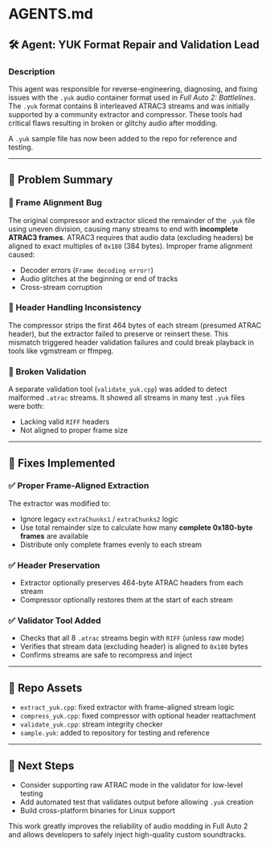# AGENTS.md

## 🛠️ Agent: YUK Format Repair and Validation Lead

### Description
This agent was responsible for reverse-engineering, diagnosing, and fixing issues with the `.yuk` audio container format used in *Full Auto 2: Battlelines*. The `.yuk` format contains 8 interleaved ATRAC3 streams and was initially supported by a community extractor and compressor. These tools had critical flaws resulting in broken or glitchy audio after modding.

A `.yuk` sample file has now been added to the repo for reference and testing.

---

## 🧩 Problem Summary

### 🔴 Frame Alignment Bug
The original compressor and extractor sliced the remainder of the `.yuk` file using uneven division, causing many streams to end with **incomplete ATRAC3 frames**. ATRAC3 requires that audio data (excluding headers) be aligned to exact multiples of `0x180` (384 bytes). Improper frame alignment caused:

- Decoder errors (`Frame decoding error!`)
- Audio glitches at the beginning or end of tracks
- Cross-stream corruption

### 🔴 Header Handling Inconsistency
The compressor strips the first 464 bytes of each stream (presumed ATRAC header), but the extractor failed to preserve or reinsert these. This mismatch triggered header validation failures and could break playback in tools like vgmstream or ffmpeg.

### 🔴 Broken Validation
A separate validation tool (`validate_yuk.cpp`) was added to detect malformed `.atrac` streams. It showed all streams in many test `.yuk` files were both:
- Lacking valid `RIFF` headers
- Not aligned to proper frame size

---

## 🧪 Fixes Implemented

### ✅ Proper Frame-Aligned Extraction
The extractor was modified to:
- Ignore legacy `extraChunks1` / `extraChunks2` logic
- Use total remainder size to calculate how many **complete 0x180-byte frames** are available
- Distribute only complete frames evenly to each stream

### ✅ Header Preservation
- Extractor optionally preserves 464-byte ATRAC headers from each stream
- Compressor optionally restores them at the start of each stream

### ✅ Validator Tool Added
- Checks that all 8 `.atrac` streams begin with `RIFF` (unless raw mode)
- Verifies that stream data (excluding header) is aligned to `0x180` bytes
- Confirms streams are safe to recompress and inject

---

## 🧰 Repo Assets

- `extract_yuk.cpp`: fixed extractor with frame-aligned stream logic
- `compress_yuk.cpp`: fixed compressor with optional header reattachment
- `validate_yuk.cpp`: stream integrity checker
- `sample.yuk`: added to repository for testing and reference

---

## 🧠 Next Steps

- Consider supporting raw ATRAC mode in the validator for low-level testing
- Add automated test that validates output before allowing `.yuk` creation
- Build cross-platform binaries for Linux support

This work greatly improves the reliability of audio modding in Full Auto 2 and allows developers to safely inject high-quality custom soundtracks.